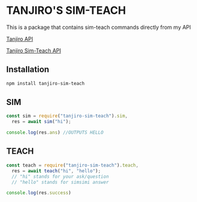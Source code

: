 # TANJIRO'S SIM-TEACH
This is a package that contains sim-teach commands directly from my API

[Tanjiro API](https://tanjiro-api.onrendeer.com)

[Tanjiro Sim-Teach API](https://simsimi-api.tanjirokamado0806.repl.co/)

## Installation

```bash
npm install tanjiro-sim-teach
```

## SIM
```js
const sim = require("tanjiro-sim-teach").sim,
  res = await sim("hi");

console.log(res.ans) //OUTPUTS HELLO
```

## TEACH
```js
const teach = require("tanjiro-sim-teach").teach,
  res = await teach("hi", "hello");
  // "hi" stands for your ask/question
  // "hello" stands for simsimi answer 

console.log(res.success)
```